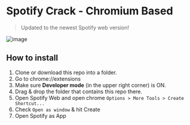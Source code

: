 # Spotify Crack - Chromium Based

> Updated to the newest Spotify web version!


![image](https://user-images.githubusercontent.com/13378059/64559212-58270800-d378-11e9-8280-47a9e051db8a.png)


## How to install

1. Clone or download this repo into a folder.
1. Go to chrome://extensions
2. Make sure **Developer mode** (in the upper right corner) is ON.
3. Drag & drop the folder that contains this repo there.
4. Open Spotify Web and open chrome `Options > More Tools > Create Shortcut...`
5. Check `Open as window` & hit Create
6. Open Spotify as App
